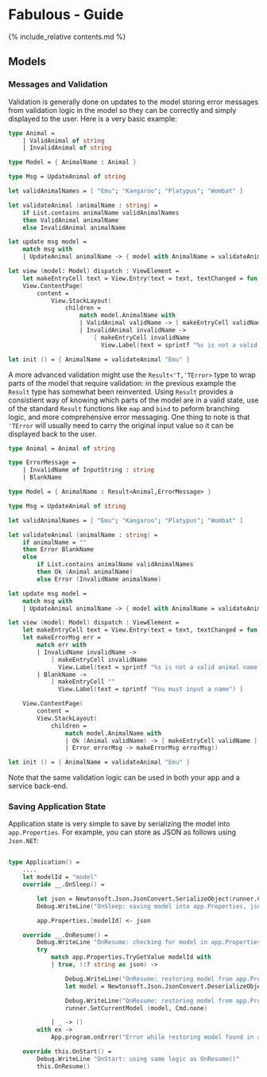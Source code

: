 Fabulous - Guide
=======

{% include_relative contents.md %}

Models
--------

### Messages and Validation

Validation is generally done on updates to the model storing error messages from validation logic in the model so they can be correctly and simply displayed to the user. Here is a very basic example:

```fsharp
type Animal =
    | ValidAnimal of string
    | InvalidAnimal of string

type Model = { AnimalName : Animal }

type Msg = UpdateAnimal of string

let validAnimalNames = [ "Emu"; "Kangaroo"; "Platypus"; "Wombat" ]

let validateAnimal (animalName : string) =
    if List.contains animalName validAnimalNames
    then ValidAnimal animalName
    else InvalidAnimal animalName

let update msg model =
    match msg with
    | UpdateAnimal animalName -> { model with AnimalName = validateAnimal animalName }

let view (model: Model) dispatch : ViewElement =
    let makeEntryCell text = View.Entry(text = text, textChanged = fun textArgs -> UpdateAnimal textArgs.NewTextValue |> dispatch)
    View.ContentPage(
        content =
            View.StackLayout(
                children =
                    match model.AnimalName with
                    | ValidAnimal validName -> [ makeEntryCell validName ]
                    | InvalidAnimal invalidName ->
                        [ makeEntryCell invalidName
                          View.Label(text = sprintf "%s is not a valid animal name. Try %A" invalidName validAnimalNames) ]))

let init () = { AnimalName = validateAnimal "Emu" }
```
A more advanced validation might use the `Result<'T,'TError>` type to wrap parts of the model that require validation: in the previous example the `Result` type has somewhat been reinvented. Using `Result` provides a consistient way of knowing which parts of the model are in a valid state, use of the standard `Result` functions like `map` and `bind` to peform branching logic, and more comprehensive error messaging. One thing to note is that `'TError` will usually need to carry the original input value so it can be displayed back to the user.

```fSharp
type Animal = Animal of string

type ErrorMessage =
    | InvalidName of InputString : string
    | BlankName

type Model = { AnimalName : Result<Animal,ErrorMessage> }

type Msg = UpdateAnimal of string

let validAnimalNames = [ "Emu"; "Kangaroo"; "Platypus"; "Wombat" ]

let validateAnimal (animalName : string) =
    if animalName = ""
    then Error BlankName
    else
        if List.contains animalName validAnimalNames
        then Ok (Animal animalName)
        else Error (InvalidName animalName)

let update msg model =
    match msg with
    | UpdateAnimal animalName -> { model with AnimalName = validateAnimal animalName }

let view (model: Model) dispatch : ViewElement =
    let makeEntryCell text = View.Entry(text = text, textChanged = fun textArgs -> UpdateAnimal textArgs.NewTextValue |> dispatch)
    let makeErrorMsg err =
        match err with
        | InvalidName invalidName ->
            [ makeEntryCell invalidName
              View.Label(text = sprintf "%s is not a valid animal name. Try %A" invalidName validAnimalNames) ]
        | BlankName ->
            [ makeEntryCell ""
              View.Label(text = sprintf "You must input a name") ]

    View.ContentPage(
        content =
        View.StackLayout(
            children =
                match model.AnimalName with
                | Ok (Animal validName) -> [ makeEntryCell validName ]
                | Error errorMsg -> makeErrorMsg errorMsg))

let init () = { AnimalName = validateAnimal "Emu" }
```

Note that the same validation logic can be used in both your app and a service back-end.

### Saving Application State

Application state is very simple to save by serializing the model into `app.Properties`. For example, you can store as JSON as follows using `Json.NET`:
```fsharp

type Application() =
    ....
    let modelId = "model"
    override __.OnSleep() =

        let json = Newtonsoft.Json.JsonConvert.SerializeObject(runner.CurrentModel)
        Debug.WriteLine("OnSleep: saving model into app.Properties, json = {0}", json)

        app.Properties.[modelId] <- json

    override __.OnResume() =
        Debug.WriteLine "OnResume: checking for model in app.Properties"
        try
            match app.Properties.TryGetValue modelId with
            | true, (:? string as json) ->

                Debug.WriteLine("OnResume: restoring model from app.Properties, json = {0}", json)
                let model = Newtonsoft.Json.JsonConvert.DeserializeObject<App.Model>(json)

                Debug.WriteLine("OnResume: restoring model from app.Properties, model = {0}", (sprintf "%0A" model))
                runner.SetCurrentModel (model, Cmd.none)

            | _ -> ()
        with ex ->
            App.program.onError("Error while restoring model found in app.Properties", ex)

    override this.OnStart() =
        Debug.WriteLine "OnStart: using same logic as OnResume()"
        this.OnResume()
```

